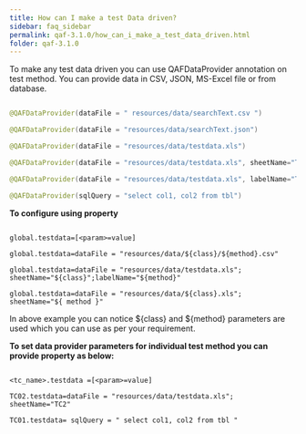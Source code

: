 ```yaml
---
title: How can I make a test Data driven?
sidebar: faq_sidebar
permalink: qaf-3.1.0/how_can_i_make_a_test_data_driven.html
folder: qaf-3.1.0
---
```



To make any test data driven you can use QAFDataProvider annotation on test method. You can provide data in CSV, JSON, MS-Excel file or from database.


```java

@QAFDataProvider(dataFile = " resources/data/searchText.csv ")

@QAFDataProvider(dataFile = "resources/data/searchText.json")

@QAFDataProvider(dataFile = "resources/data/testdata.xls")

@QAFDataProvider(dataFile = "resources/data/testdata.xls", sheetName="TC2")

@QAFDataProvider(dataFile = "resources/data/testdata.xls", labelName="TC2")

@QAFDataProvider(sqlQuery = "select col1, col2 from tbl")
```
 

**To configure using property**

```properties

global.testdata=[<param>=value]

global.testdata=dataFile = "resources/data/${class}/${method}.csv"

global.testdata=dataFile = "resources/data/testdata.xls"; sheetName="${class}";labelName="${method}"

global.testdata=dataFile = "resources/data/${class}.xls"; sheetName="${ method }"

```
 

In above example you can notice ${class} and ${method} parameters are used which you can use as per your requirement.

**To set data provider parameters for individual test method you can provide property as below:**

```properties

<tc_name>.testdata =[<param>=value]

TC02.testdata=dataFile = "resources/data/testdata.xls"; sheetName="TC2"

TC01.testdata= sqlQuery = " select col1, col2 from tbl "

```
